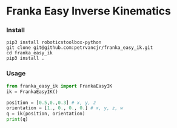 
# Franka Easy Inverse Kinematics

### Install
```
pip3 install roboticstoolbox-python
git clone git@github.com:petrvancjr/franka_easy_ik.git
cd franka_easy_ik
pip3 install .
```

### Usage

```python
from franka_easy_ik import FrankaEasyIK
ik = FrankaEasyIK()

position = [0.5,0.,0.3] # x, y, z
orientation = [1., 0., 0., 0.] # x, y, z, w
q = ik(position, orientation)
print(q)
```
